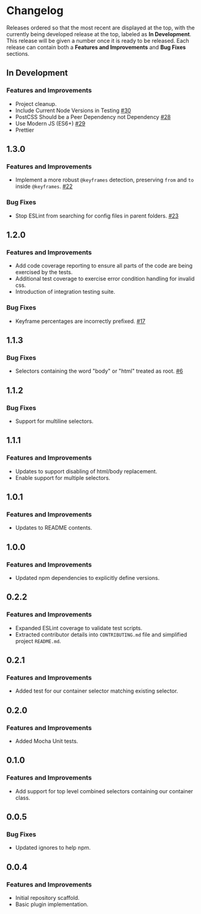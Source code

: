 # Changelog

Releases ordered so that the most recent are displayed at the top, with the currently being developed release at the top, labeled as **In Development**. This release will be given a number once it is ready to be released. Each release can contain both a **Features and Improvements** and **Bug Fixes** sections.

## In Development

### Features and Improvements

-   Project cleanup.
-   Include Current Node Versions in Testing [#30](https://github.com/dbtedman/postcss-prefixwrap/issues/30)
-   PostCSS Should be a Peer Dependency not Dependency [#28](https://github.com/dbtedman/postcss-prefixwrap/issues/28)
-   Use Modern JS (ES6+) [#29](https://github.com/dbtedman/postcss-prefixwrap/issues/29)
-   Prettier

## 1.3.0

### Features and Improvements

-   Implement a more robust `@keyframes` detection, preserving `from` and `to` inside `@keyframes`. [#22](https://github.com/dbtedman/postcss-prefixwrap/pull/22)

### Bug Fixes

-   Stop ESLint from searching for config files in parent folders. [#23](https://github.com/dbtedman/postcss-prefixwrap/pull/23)

## 1.2.0

### Features and Improvements

-   Add code coverage reporting to ensure all parts of the code are being exercised by the tests.
-   Additional test coverage to exercise error condition handling for invalid css.
-   Introduction of integration testing suite.

### Bug Fixes

-   Keyframe percentages are incorrectly prefixed. [#17](https://github.com/dbtedman/postcss-prefixwrap/issues/17)

## 1.1.3

### Bug Fixes

-   Selectors containing the word "body" or "html" treated as root. [#6](https://github.com/dbtedman/postcss-prefixwrap/issues/6)

## 1.1.2

### Bug Fixes

-   Support for multiline selectors.

## 1.1.1

### Features and Improvements

-   Updates to support disabling of html/body replacement.
-   Enable support for multiple selectors.

## 1.0.1

### Features and Improvements

-   Updates to README contents.

## 1.0.0

### Features and Improvements

-   Updated npm dependencies to explicitly define versions.

## 0.2.2

### Features and Improvements

-   Expanded ESLint coverage to validate test scripts.
-   Extracted contributor details into `CONTRIBUTING.md` file and simplified project `README.md`.

## 0.2.1

### Features and Improvements

-   Added test for our container selector matching existing selector.

## 0.2.0

### Features and Improvements

-   Added Mocha Unit tests.

## 0.1.0

### Features and Improvements

-   Add support for top level combined selectors containing our container class.

## 0.0.5

### Bug Fixes

-   Updated ignores to help npm.

## 0.0.4

### Features and Improvements

-   Initial repository scaffold.
-   Basic plugin implementation.

